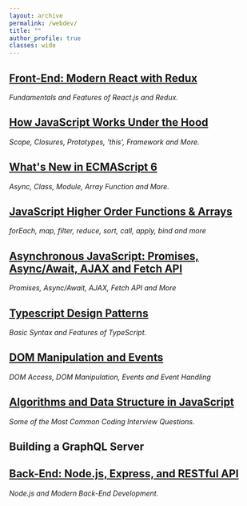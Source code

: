 ```yaml
---
layout: archive
permalink: /webdev/
title: ""
author_profile: true
classes: wide
---
```


## [Front-End: Modern React with Redux](../_posts/2019-10-06-react.md)
*Fundamentals and Features of React.js and Redux.*

## [How JavaScript Works Under the Hood](../_posts/2020-01-12-jsunderhood.md)
*Scope, Closures, Prototypes, 'this', Framework and More.*

## [What's New in ECMAScript 6](../_posts/2019-09-10-es6.md)
*Async, Class, Module, Array Function and More.*

## [JavaScript Higher Order Functions & Arrays](../_posts/2019-09-12-jsf.md)
*forEach, map, filter, reduce, sort, call, apply, bind and more*

## [Asynchronous JavaScript: Promises, Async/Await, AJAX and Fetch API](../_posts/2019-09-16-asyjs.md)
*Promises, Async/Await, AJAX, Fetch API and More*

## [Typescript Design Patterns](../_posts/2019-12-02-TypeScript.md)
*Basic Syntax and Features of TypeScript.*

## [DOM Manipulation and Events](../_posts/2019-09-10-dom.md)
*DOM Access, DOM Manipulation, Events and Event Handling*

## [Algorithms and Data Structure in JavaScript](../_posts/2019-09-14-algodata.md)
*Some of the Most Common Coding Interview Questions.*

## Building a GraphQL Server

## [Back-End: Node.js, Express, and RESTful API](../_posts/2020-01-25-node.md)
*Node.js and Modern Back-End Development.*



